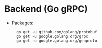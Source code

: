 # Backend (Go gRPC)

- Packages:
  ```
    go get -u github.com/golang/protobuf
    go get -u google.golang.org/grpc
    go get -u google.golang.org/genproto
  ```
